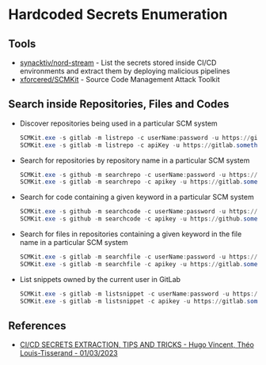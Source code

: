 # Hardcoded Secrets Enumeration

## Tools

* [synacktiv/nord-stream](https://github.com/synacktiv/nord-stream) - List the secrets stored inside CI/CD environments and extract them by deploying malicious pipelines
* [xforcered/SCMKit](https://github.com/xforcered/SCMKit) - Source Code Management Attack Toolkit

## Search inside Repositories, Files and Codes

* Discover repositories being used in a particular SCM system

    ```ps1
    SCMKit.exe -s gitlab -m listrepo -c userName:password -u https://gitlab.something.local
    SCMKit.exe -s gitlab -m listrepo -c apiKey -u https://gitlab.something.local
    ```

* Search for repositories by repository name in a particular SCM system

    ```ps1
    SCMKit.exe -s github -m searchrepo -c userName:password -u https://github.something.local -o "some search term"
    SCMKit.exe -s gitlab -m searchrepo -c apikey -u https://gitlab.something.local -o "some search term"
    ```

* Search for code containing a given keyword in a particular SCM system

    ```ps1
    SCMKit.exe -s github -m searchcode -c userName:password -u https://github.something.local -o "some search term"
    SCMKit.exe -s github -m searchcode -c apikey -u https://github.something.local -o "some search term"
    ```

* Search for files in repositories containing a given keyword in the file name in a particular SCM system

    ```ps1
    SCMKit.exe -s gitlab -m searchfile -c userName:password -u https://gitlab.something.local -o "some search term"
    SCMKit.exe -s gitlab -m searchfile -c apikey -u https://gitlab.something.local -o "some search term"
    ```

* List snippets owned by the current user in GitLab

    ```ps1
    SCMKit.exe -s gitlab -m listsnippet -c userName:password -u https://gitlab.something.local
    SCMKit.exe -s gitlab -m listsnippet -c apikey -u https://gitlab.something.local
    ```

## References

* [CI/CD SECRETS EXTRACTION, TIPS AND TRICKS - Hugo Vincent, Théo Louis-Tisserand - 01/03/2023](https://www.synacktiv.com/publications/cicd-secrets-extraction-tips-and-tricks.html)
